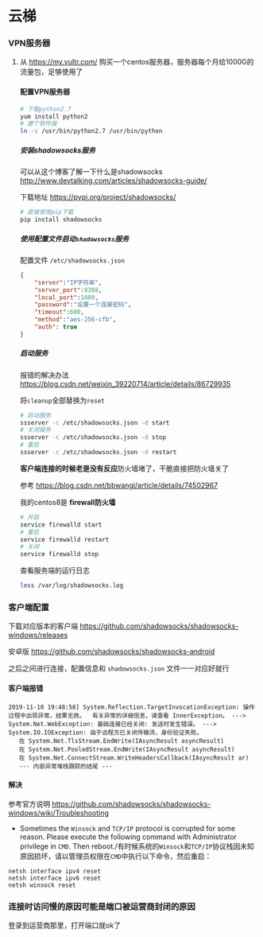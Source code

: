 # 云梯



### VPN服务器

1. 从 https://my.vultr.com/ 购买一个centos服务器，服务器每个月给1000G的流量包，足够使用了

   #### 配置VPN服务器

   ```bash
   # 下载python2.7
   yum install python2
   # 建个软件接
   ln -s /usr/bin/python2.7 /usr/bin/python
   ```

   ##### 安装shadowsocks服务

   可以从这个博客了解一下什么是shadowsocks  http://www.devtalking.com/articles/shadowsocks-guide/ 

   下载地址  https://pypi.org/project/shadowsocks/ 

   ```python
   # 直接使用pip下载
   pip install shadowsocks
   ```

   ##### 使用配置文件启动`shadowsocks`服务

   配置文件 `/etc/shadowsocks.json`

   ```json
   {
       "server":"IP字符串",
       "server_port":8388,
       "local_port":1080,
       "password":"设置一个连接密码",
       "timeout":600,
       "method":"aes-256-cfb",
       "auth": true
   }
   ```

   ##### 启动服务

   报错的解决办法  https://blog.csdn.net/weixin_39220714/article/details/86729935 

   将` cleanup `全部替换为`reset`

   ```bash
   # 启动服务
   ssserver -c /etc/shadowsocks.json -d start
   # 关闭服务
   ssserver -c /etc/shadowsocks.json -d stop
   # 重启
   ssserver -c /etc/shadowsocks.json -d restart
   ```

   **客户端连接的时候老是没有反应**防火墙堵了，干脆直接把防火墙关了

   参考  https://blog.csdn.net/bbwangj/article/details/74502967 

   我的centos8是 **firewall防火墙**

   ```bash
   # 开启
   service firewalld start
   # 重启
   service firewalld restart
   # 关闭
   service firewalld stop
   ```
   
   查看服务端的运行日志
   
   ```bash
   less /var/log/shadowsocks.log
   ```
   
   

### 客户端配置

下载对应版本的客户端  https://github.com/shadowsocks/shadowsocks-windows/releases 

安卓版  https://github.com/shadowsocks/shadowsocks-android 

之后之间进行连接，配置信息和 `shadowsocks.json` 文件一一对应好就行

#### 客户端报错

```shell
2019-11-10 19:48:58] System.Reflection.TargetInvocationException: 操作过程中出现异常，结果无效。  有关异常的详细信息，请查看 InnerException。 ---> System.Net.WebException: 基础连接已经关闭: 发送时发生错误。 ---> System.IO.IOException: 由于远程方已关闭传输流，身份验证失败。
   在 System.Net.TlsStream.EndWrite(IAsyncResult asyncResult)
   在 System.Net.PooledStream.EndWrite(IAsyncResult asyncResult)
   在 System.Net.ConnectStream.WriteHeadersCallback(IAsyncResult ar)
   --- 内部异常堆栈跟踪的结尾 ---
```

#### 解决

参考官方说明  https://github.com/shadowsocks/shadowsocks-windows/wiki/Troubleshooting 

- Sometimes the `Winsock` and `TCP/IP` protocol is corrupted for some reason. Please execute the following command with Administrator privilege in `CMD`. Then reboot./有时候系统的`Winsock`和`TCP/IP`协议栈因未知原因损坏，请以管理员权限在`CMD`中执行以下命令，然后重启：

```shell
netsh interface ipv4 reset
netsh interface ipv6 reset
netsh winsock reset
```



### 连接时访问慢的原因可能是端口被运营商封闭的原因

登录到运营商那里，打开端口就ok了

